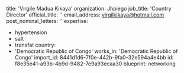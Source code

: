 title: 'Virgile Madua Kikaya'
organization: Jhpiego
job_title: 'Country Director'
official_title: ''
email_address: virgilkikaya@hotmail.com
post_nominal_letters: ''
expertise:
  - hypertension
  - salt
  - transfat
country:
  - 'Democratic Republic of Congo'
works_in: 'Democratic Republic of Congo'
import_id: 8441d1d6-7f0e-442b-9fa0-32e594a4e4bb
id: f8e35e41-a93b-4b9d-9482-7e9a93ecaa30
blueprint: networking

